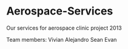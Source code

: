 Aerospace-Services
==================

Our services for aerospace clinic project 2013

Team members:
Vivian
Alejandro
Sean
Evan